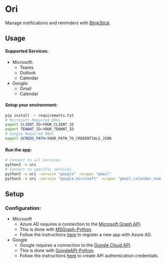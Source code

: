 # Ori
Manage notifications and reminders with [BlinkStick](https://www.blinkstick.com).  

## Usage
#### Supported Services:
- Microsoft: 
    - Teams
    - Outlook
    - Calendar
- Google:
    - Gmail
    - Calendar

#### Setup your environment:
```bash
pip install -r requirements.txt
# Microsoft Required ENVs
export CLIENT_ID=YOUR_CLIENT_ID
export TENANT_ID=YOUR_TENANT_ID
# Google Required ENVs
export GCREDS_PATH=YOUR_PATH_TO_CREDENTIALS_JSON
```
#### Run the app:
```bash
# Connect to all services
python3 -m ori
# Connect to specific services
python3 -m ori -service "google" -scopes "gmail"
python3 -m ori -service "google,microsoft" -scopes "gmail,calendar,teams-chat,teams-channel"
```

## Setup
### Configuration:
- Microsoft
    - Azure AD requires a connection to the [Microsoft Graph API](https://developer.microsoft.com/en-us/graph).
    - This is done with [MSGraph-Python](https://github.com/Ztkent/msgraph-python).
    - Follow the instructions [here](https://github.com/Ztkent/msgraph-python?tab=readme-ov-file#setup) to register a new app with Azure AD.
- Google
    - Google requires a connection to the [Google Cloud API](https://cloud.google.com/apis/docs/overview).
    - This is done with [GoogleAPI-Python](https://github.com/Ztkent/googleapi-python).
    - Follow the instructions [here](https://github.com/Ztkent/googleapi-python?tab=readme-ov-file#setup) to create API authentication credentials.

